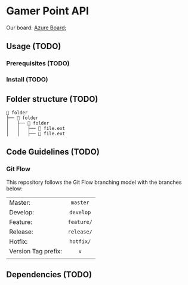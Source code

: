 

# Gamer Point API

Our board: [Azure Board](https://dev.azure.com/gamerpoint-dev/GP.API);


## Usage (TODO)

### Prerequisites (TODO)

### Install (TODO)


## Folder structure (TODO)

```
📁 folder
├── 📁 folder
│	├── 📁 folder
│	│	├──	📄 file.ext
│	│	├──	📄 file.ext
```

## Code Guidelines (TODO)


### Git Flow

This repository follows the Git Flow branching model with the branches below:

|  |     |
| ----- |:----:|
| Master:   |   `master`    |
| Develop:  |   `develop`   |
| Feature:  |   `feature/`  |
| Release:  |   `release/`  |
| Hotfix:   |   `hotfix/`   |
| Version Tag prefix:  | `v`  |
|   |   |


## Dependencies (TODO)





